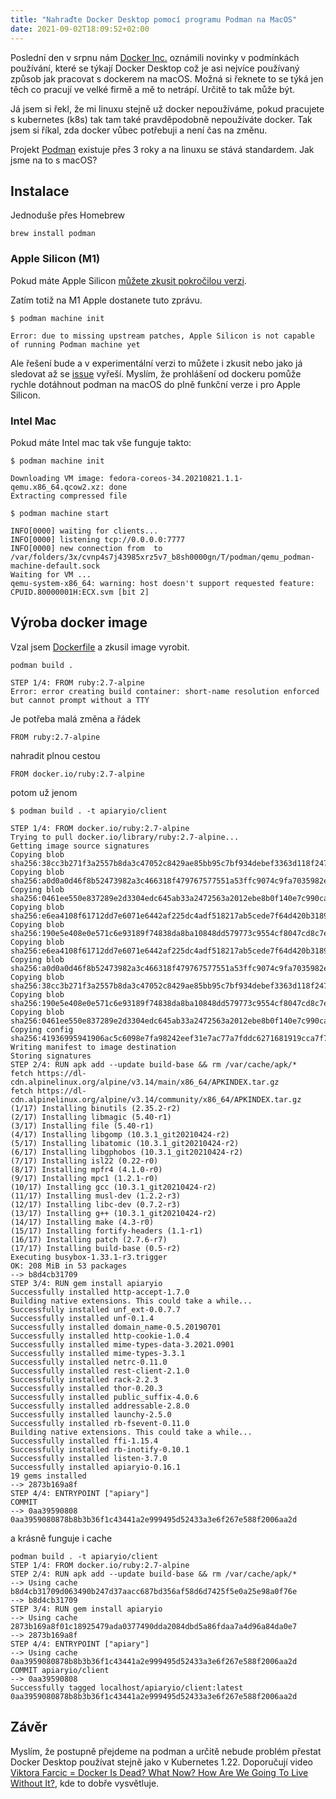 ```yaml
---
title: "Nahraďte Docker Desktop pomocí programu Podman na MacOS"
date: 2021-09-02T18:09:52+02:00
---
```


Poslední den v srpnu nám [Docker Inc.](https://www.docker.com/blog/updating-product-subscriptions/) oznámili novinky v podmínkách používání, které se týkají Docker Desktop což je asi nejvíce používaný způsob jak pracovat s dockerem na macOS. Možná si řeknete to se týká jen těch co pracují ve velké firmě a mě to netrápí. Určitě to tak může být.

Já jsem si řekl, že mi linuxu stejně už docker nepoužíváme, pokud pracujete s kubernetes (k8s) tak tam také pravděpodobně nepoužíváte docker. Tak jsem si říkal, zda docker vůbec potřebuji a není čas na změnu.

Projekt [Podman](https://podman.io/) existuje přes 3 roky a na linuxu se stává standardem. Jak jsme na to s macOS?

## Instalace

Jednoduše přes Homebrew

```
brew install podman
```

### Apple Silicon (M1)

Pokud máte Apple Silicon [můžete zkusit pokročilou verzi](https://github.com/containers/podman/blob/main/docs/tutorials/mac_experimental.md).

Zatím totiž na M1 Apple dostanete tuto zprávu.

```
$ podman machine init

Error: due to missing upstream patches, Apple Silicon is not capable of running Podman machine yet
```

Ale řešení bude a v experimentální verzi to můžete i zkusit nebo jako já sledovat až se [issue](https://github.com/containers/podman/issues/10577) vyřeší. Myslím, že prohlášení od dockeru pomůže rychle dotáhnout podman na macOS do plně funkční verze i pro Apple Silicon.

### Intel Mac

Pokud máte Intel mac tak vše funguje takto:

```
$ podman machine init

Downloading VM image: fedora-coreos-34.20210821.1.1-qemu.x86_64.qcow2.xz: done
Extracting compressed file

$ podman machine start

INFO[0000] waiting for clients...
INFO[0000] listening tcp://0.0.0.0:7777
INFO[0000] new connection from  to /var/folders/3x/cvnp4s7j43985xrz5v7_b8sh0000gn/T/podman/qemu_podman-machine-default.sock
Waiting for VM ...
qemu-system-x86_64: warning: host doesn't support requested feature: CPUID.80000001H:ECX.svm [bit 2]
```

## Výroba docker image

Vzal jsem [Dockerfile](https://github.com/apiaryio/apiary-client/blob/master/Dockerfile) a zkusil image vyrobit.

```
podman build .

STEP 1/4: FROM ruby:2.7-alpine
Error: error creating build container: short-name resolution enforced but cannot prompt without a TTY
```

Je potřeba malá změna a řádek

```
FROM ruby:2.7-alpine
```

nahradit plnou cestou

```
FROM docker.io/ruby:2.7-alpine
```

potom už jenom

```
$ podman build . -t apiaryio/client

STEP 1/4: FROM docker.io/ruby:2.7-alpine
Trying to pull docker.io/library/ruby:2.7-alpine...
Getting image source signatures
Copying blob sha256:38cc3b271f3a2557b8da3c47052c8429ae85bb95c7bf934debef3363d118f247
Copying blob sha256:a0d0a0d46f8b52473982a3c466318f479767577551a53ffc9074c9fa7035982e
Copying blob sha256:0461ee550e837289e2d3304edc645ab33a2472563a2012ebe8b0f140e7c990ca
Copying blob sha256:e6ea4108f61712dd7e6071e6442af225dc4adf518217ab5cede7f64d420b3189
Copying blob sha256:190e5e408e0e571c6e93189f74838da8ba10848dd579773c9554cf8047cd8c7e
Copying blob sha256:e6ea4108f61712dd7e6071e6442af225dc4adf518217ab5cede7f64d420b3189
Copying blob sha256:a0d0a0d46f8b52473982a3c466318f479767577551a53ffc9074c9fa7035982e
Copying blob sha256:38cc3b271f3a2557b8da3c47052c8429ae85bb95c7bf934debef3363d118f247
Copying blob sha256:190e5e408e0e571c6e93189f74838da8ba10848dd579773c9554cf8047cd8c7e
Copying blob sha256:0461ee550e837289e2d3304edc645ab33a2472563a2012ebe8b0f140e7c990ca
Copying config sha256:41936995941906ac5c6098e7fa98242eef31e7ac77a7fddc6271681919cca7f7
Writing manifest to image destination
Storing signatures
STEP 2/4: RUN apk add --update build-base && rm /var/cache/apk/*
fetch https://dl-cdn.alpinelinux.org/alpine/v3.14/main/x86_64/APKINDEX.tar.gz
fetch https://dl-cdn.alpinelinux.org/alpine/v3.14/community/x86_64/APKINDEX.tar.gz
(1/17) Installing binutils (2.35.2-r2)
(2/17) Installing libmagic (5.40-r1)
(3/17) Installing file (5.40-r1)
(4/17) Installing libgomp (10.3.1_git20210424-r2)
(5/17) Installing libatomic (10.3.1_git20210424-r2)
(6/17) Installing libgphobos (10.3.1_git20210424-r2)
(7/17) Installing isl22 (0.22-r0)
(8/17) Installing mpfr4 (4.1.0-r0)
(9/17) Installing mpc1 (1.2.1-r0)
(10/17) Installing gcc (10.3.1_git20210424-r2)
(11/17) Installing musl-dev (1.2.2-r3)
(12/17) Installing libc-dev (0.7.2-r3)
(13/17) Installing g++ (10.3.1_git20210424-r2)
(14/17) Installing make (4.3-r0)
(15/17) Installing fortify-headers (1.1-r1)
(16/17) Installing patch (2.7.6-r7)
(17/17) Installing build-base (0.5-r2)
Executing busybox-1.33.1-r3.trigger
OK: 208 MiB in 53 packages
--> b8d4cb31709
STEP 3/4: RUN gem install apiaryio
Successfully installed http-accept-1.7.0
Building native extensions. This could take a while...
Successfully installed unf_ext-0.0.7.7
Successfully installed unf-0.1.4
Successfully installed domain_name-0.5.20190701
Successfully installed http-cookie-1.0.4
Successfully installed mime-types-data-3.2021.0901
Successfully installed mime-types-3.3.1
Successfully installed netrc-0.11.0
Successfully installed rest-client-2.1.0
Successfully installed rack-2.2.3
Successfully installed thor-0.20.3
Successfully installed public_suffix-4.0.6
Successfully installed addressable-2.8.0
Successfully installed launchy-2.5.0
Successfully installed rb-fsevent-0.11.0
Building native extensions. This could take a while...
Successfully installed ffi-1.15.4
Successfully installed rb-inotify-0.10.1
Successfully installed listen-3.7.0
Successfully installed apiaryio-0.16.1
19 gems installed
--> 2873b169a8f
STEP 4/4: ENTRYPOINT ["apiary"]
COMMIT
--> 0aa39590808
0aa3959080878b8b3b36f1c43441a2e999495d52433a3e6f267e588f2006aa2d
```

a krásně funguje i cache

```
podman build . -t apiaryio/client
STEP 1/4: FROM docker.io/ruby:2.7-alpine
STEP 2/4: RUN apk add --update build-base && rm /var/cache/apk/*
--> Using cache b8d4cb31709d063490b247d37aacc687bd356af58d6d7425f5e0a25e98a0f76e
--> b8d4cb31709
STEP 3/4: RUN gem install apiaryio
--> Using cache 2873b169a8f01c18925479ada0377490dda2084dbd5a86fdaa7a4d96a84da0e7
--> 2873b169a8f
STEP 4/4: ENTRYPOINT ["apiary"]
--> Using cache 0aa3959080878b8b3b36f1c43441a2e999495d52433a3e6f267e588f2006aa2d
COMMIT apiaryio/client
--> 0aa39590808
Successfully tagged localhost/apiaryio/client:latest
0aa3959080878b8b3b36f1c43441a2e999495d52433a3e6f267e588f2006aa2d
```

## Závěr

Myslím, že postupně přejdeme na podman a určitě nebude problém přestat Docker Desktop používat stejně jako v Kubernetes 1.22. Doporučují video [Viktora Farcic = Docker Is Dead? What Now? How Are We Going To Live Without It?](https://www.youtube.com/watch?v=xa453MkdaAk), kde to dobře vysvětluje.


